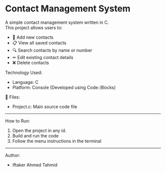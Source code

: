# Contact Management System
A simple contact management system written in C.  
This project allows users to:

- 📇 Add new contacts  
- 📋 View all saved contacts  
- 🔍 Search contacts by name or number  
- ✏ Edit existing contact details  
- ❌ Delete contacts

 Technology Used:
- Language: C
- Platform: Console (Developed using Code::Blocks)

 📁 Files:
- Project.c: Main source code file

---
How to Run:
1. Open the project in any id.
2. Build and run the code
3. Follow the menu instructions in the terminal

---
 Author:
- Iftaker Ahmed Tahmid
